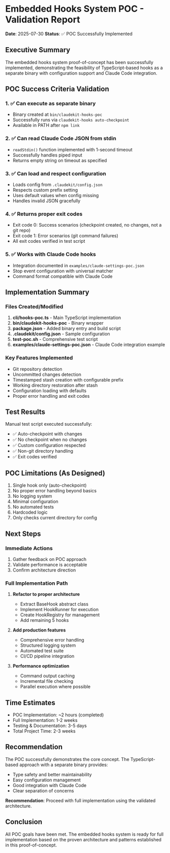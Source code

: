 # Embedded Hooks System POC - Validation Report

**Date**: 2025-07-30
**Status**: ✅ POC Successfully Implemented

## Executive Summary

The embedded hooks system proof-of-concept has been successfully implemented, demonstrating the feasibility of TypeScript-based hooks as a separate binary with configuration support and Claude Code integration.

## POC Success Criteria Validation

### 1. ✅ Can execute as separate binary
- Binary created at `bin/claudekit-hooks-poc`
- Successfully runs via `claudekit-hooks auto-checkpoint`
- Available in PATH after `npm link`

### 2. ✅ Can read Claude Code JSON from stdin
- `readStdin()` function implemented with 1-second timeout
- Successfully handles piped input
- Returns empty string on timeout as specified

### 3. ✅ Can load and respect configuration
- Loads config from `.claudekit/config.json`
- Respects custom prefix setting
- Uses default values when config missing
- Handles invalid JSON gracefully

### 4. ✅ Returns proper exit codes
- Exit code 0: Success scenarios (checkpoint created, no changes, not a git repo)
- Exit code 1: Error scenarios (git command failures)
- All exit codes verified in test script

### 5. ✅ Works with Claude Code hooks
- Integration documented in `examples/claude-settings-poc.json`
- Stop event configuration with universal matcher
- Command format compatible with Claude Code

## Implementation Summary

### Files Created/Modified
1. **cli/hooks-poc.ts** - Main TypeScript implementation
2. **bin/claudekit-hooks-poc** - Binary wrapper
3. **package.json** - Added binary entry and build script
4. **.claudekit/config.json** - Sample configuration
5. **test-poc.sh** - Comprehensive test script
6. **examples/claude-settings-poc.json** - Claude Code integration example

### Key Features Implemented
- Git repository detection
- Uncommitted changes detection
- Timestamped stash creation with configurable prefix
- Working directory restoration after stash
- Configuration loading with defaults
- Proper error handling and exit codes

## Test Results

Manual test script executed successfully:
- ✅ Auto-checkpoint with changes
- ✅ No checkpoint when no changes
- ✅ Custom configuration respected
- ✅ Non-git directory handling
- ✅ Exit codes verified

## POC Limitations (As Designed)

1. Single hook only (auto-checkpoint)
2. No proper error handling beyond basics
3. No logging system
4. Minimal configuration
5. No automated tests
6. Hardcoded logic
7. Only checks current directory for config

## Next Steps

### Immediate Actions
1. Gather feedback on POC approach
2. Validate performance is acceptable
3. Confirm architecture direction

### Full Implementation Path
1. **Refactor to proper architecture**
   - Extract BaseHook abstract class
   - Implement HookRunner for execution
   - Create HookRegistry for management
   - Add remaining 5 hooks

2. **Add production features**
   - Comprehensive error handling
   - Structured logging system
   - Automated test suite
   - CI/CD pipeline integration

3. **Performance optimization**
   - Command output caching
   - Incremental file checking
   - Parallel execution where possible

## Time Estimates

- POC Implementation: ~2 hours (completed)
- Full Implementation: 1-2 weeks
- Testing & Documentation: 3-5 days
- Total Project Time: 2-3 weeks

## Recommendation

The POC successfully demonstrates the core concept. The TypeScript-based approach with a separate binary provides:
- Type safety and better maintainability
- Easy configuration management
- Good integration with Claude Code
- Clear separation of concerns

**Recommendation**: Proceed with full implementation using the validated architecture.

## Conclusion

All POC goals have been met. The embedded hooks system is ready for full implementation based on the proven architecture and patterns established in this proof-of-concept.